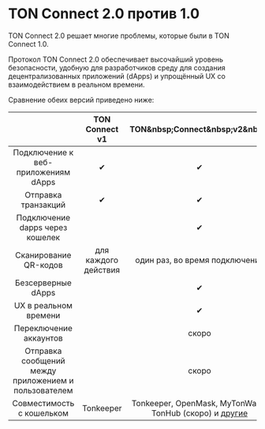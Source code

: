 # TON Connect 2.0 против 1.0

TON Connect 2.0 решает многие проблемы, которые были в TON Connect 1.0.

Протокол TON Connect 2.0 обеспечивает высочайший уровень безопасности, удобную для разработчиков среду для создания децентрализованных приложений (dApps) и упрощённый UX со взаимодействием в реальном времени.

Сравнение обеих версий приведено ниже:

|                                                      |    TON Connect v1    |                        TON&amp;nbsp;Connect&amp;nbsp;v2&amp;nbsp;                       |
| :--------------------------------------------------: | :------------------: | :-------------------------------------------------------------------------------------------------------------------------------------------------: |
|          Подключение к веб-приложениям dApps         |          ✔︎          |                                                                          ✔︎                                                                         |
|                  Отправка транзакций                 |          ✔︎          |                                                                          ✔︎                                                                         |
|            Подключение dapps через кошелек           |                      |                                                                          ✔︎                                                                         |
|                 Сканирование QR-кодов                | для каждого действия |                                                            один раз, во время подключения                                                           |
|                  Безсерверные dApps                  |                      |                                                                          ✔︎                                                                         |
|                 UX в реальном времени                |                      |                                                                          ✔︎                                                                         |
|                Переключение аккаунтов                |                      |                                                                        скоро                                                                        |
| Отправка сообщений между приложением и пользователем |                      |                                                                        скоро                                                                        |
|               Совместимость с кошельком              |       Tonkeeper      | Tonkeeper, OpenMask, MyTonWallet TonHub (скоро) и [другие](/v3/concepts/dive-into-ton/ton-ecosystem/wallet-apps#basics-features) |
